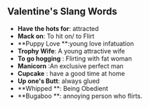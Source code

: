
## Valentine's Slang Words

- **Have the hots for**: attracted 
- **Mack on**: To hit on/ to Flirt 
- **Puppy Love **:young love infatuation
-  **Trophy Wife**: A young attractive wife
-  **To go hogging** : Flirting  with fat woman
-  **Manicorn** :An exclusive perfect man
-  **Cupcake** : have a good time at home
-  **Up one's Butt**: always glued
-  **Whipped **: Being Obedient
-  **Bugaboo **: annoying person who flirts.